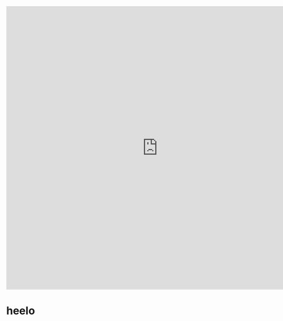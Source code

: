 <iframe id="1" src="https://web-100-k.vercel.app/" width="800px" height="750px" style="border: none;"></iframe>
<h1>heelo</h1>
